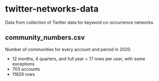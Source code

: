 # twitter-networks-data
Data from collection of Twitter data for keyword co-occurrence networks.

## community_numbers.csv
Number of communities for every account and period in 2020.
- 12 months, 4 quarters, and full year = 17 rows per user, with some exceptions
- 703 accounts
- 11629 rows
